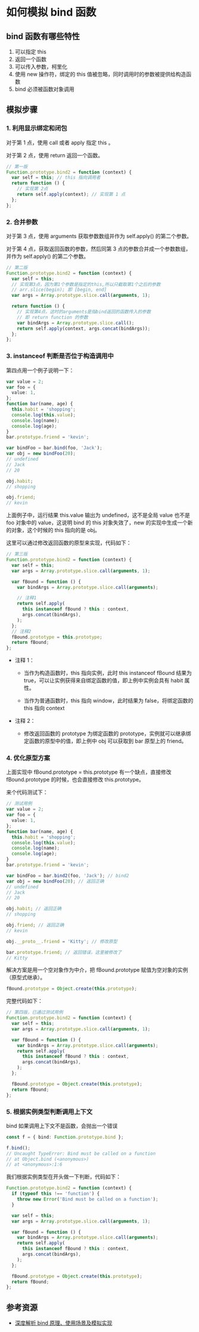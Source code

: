 # 如何模拟 bind 函数

## bind 函数有哪些特性

1. 可以指定 this
2. 返回一个函数
3. 可以传入参数，柯里化
4. 使用 new 操作符，绑定的 this 值被忽略，同时调用时的参数被提供给构造函数
5. bind 必须被函数对象调用

## 模拟步骤

### 1. 利用显示绑定和闭包

对于第 1 点，使用 call 或者 apply 指定 this 。

对于第 2 点，使用 return 返回一个函数。

```ts
// 第一版
Function.prototype.bind2 = function (context) {
  var self = this; // this 指向调用者
  return function () {
    // 实现第 2点
    return self.apply(context); // 实现第 1 点
  };
};
```

### 2. 合并参数

对于第 3 点，使用 arguments 获取参数数组并作为 self.apply() 的第二个参数。

对于第 4 点，获取返回函数的参数，然后同第 3 点的参数合并成一个参数数组，并作为 self.apply() 的第二个参数。

```ts
// 第二版
Function.prototype.bind2 = function (context) {
  var self = this;
  // 实现第3点，因为第1个参数是指定的this,所以只截取第1个之后的参数
  // arr.slice(begin); 即 [begin, end]
  var args = Array.prototype.slice.call(arguments, 1);

  return function () {
    // 实现第4点，这时的arguments是指bind返回的函数传入的参数
    // 即 return function 的参数
    var bindArgs = Array.prototype.slice.call();
    return self.apply(context, args.concat(bindArgs));
  };
};
```

### 3. instanceof 判断是否位于构造调用中

第四点用一个例子说明一下：

```ts
var value = 2;
var foo = {
  value: 1,
};
function bar(name, age) {
  this.habit = 'shopping';
  console.log(this.value);
  console.log(name);
  console.log(age);
}
bar.prototype.friend = 'kevin';

var bindFoo = bar.bind(foo, 'Jack');
var obj = new bindFoo(20);
// undefined
// Jack
// 20

obj.habit;
// shopping

obj.friend;
// kevin
```

上面例子中，运行结果 this.value 输出为 undefined，这不是全局 value 也不是 foo 对象中的 value，这说明 bind 的 this 对象失效了，new 的实现中生成一个新的对象，这个时候的 this 指向的是 obj。

这里可以通过修改返回函数的原型来实现，代码如下：

```ts
// 第三版
Function.prototype.bind2 = function (context) {
  var self = this;
  var args = Array.prototype.slice.call(arguments, 1);

  var fBound = function () {
    var bindArgs = Array.prototype.slice.call(arguments);

    // 注释1
    return self.apply(
      this instanceof fBound ? this : context,
      args.concat(bindArgs),
    );
  };
  // 注释2
  fBound.prototype = this.prototype;
  return fBound;
};
```

- 注释 1：

  - 当作为构造函数时，this 指向实例，此时 this instanceof fBound 结果为 true，可以让实例获得来自绑定函数的值，即上例中实例会具有 habit 属性。

  - 当作为普通函数时，this 指向 window，此时结果为 false，将绑定函数的 this 指向 context

- 注释 2：

  - 修改返回函数的 prototype 为绑定函数的 prototype，实例就可以继承绑定函数的原型中的值，即上例中 obj 可以获取到 bar 原型上的 friend。

### 4. 优化原型方案

上面实现中 fBound.prototype = this.prototype 有一个缺点，直接修改 fBound.prototype 的时候，也会直接修改 this.prototype。

来个代码测试下：

```ts
// 测试用例
var value = 2;
var foo = {
  value: 1,
};
function bar(name, age) {
  this.habit = 'shopping';
  console.log(this.value);
  console.log(name);
  console.log(age);
}
bar.prototype.friend = 'kevin';

var bindFoo = bar.bind2(foo, 'Jack'); // bind2
var obj = new bindFoo(20); // 返回正确
// undefined
// Jack
// 20

obj.habit; // 返回正确
// shopping

obj.friend; // 返回正确
// kevin

obj.__proto__.friend = 'Kitty'; // 修改原型

bar.prototype.friend; // 返回错误，这里被修改了
// Kitty
```

解决方案是用一个空对象作为中介，把 fBound.prototype 赋值为空对象的实例（原型式继承）。

```ts
fBound.prototype = Object.create(this.prototype);
```

完整代码如下：

```ts
// 第四版，已通过测试用例
Function.prototype.bind2 = function (context) {
  var self = this;
  var args = Array.prototype.slice.call(arguments, 1);

  var fBound = function () {
    var bindArgs = Array.prototype.slice.call(arguments);
    return self.apply(
      this instanceof fBound ? this : context,
      args.concat(bindArgs),
    );
  };

  fBound.prototype = Object.create(this.prototype);
  return fBound;
};
```

### 5. 根据实例类型判断调用上下文

bind 如果调用上下文不是函数，会抛出一个错误

```ts
const f = { bind: Function.prototype.bind };

f.bind();
// Uncaught TypeError: Bind must be called on a function
// at Object.bind (<anonymous>)
// at <anonymous>:1:6
```

我们根据实例类型在开头做一下判断，代码如下：

```ts
Function.prototype.bind2 = function (context) {
  if (typeof this !== 'function') {
    throw new Error('Bind must be called on a function');
  }

  var self = this;
  var args = Array.prototype.slice.call(arguments, 1);

  var fBound = function () {
    var bindArgs = Array.prototype.slice.call(arguments);
    return self.apply(
      this instanceof fBound ? this : context,
      args.concat(bindArgs),
    );
  };

  fBound.prototype = Object.create(this.prototype);
  return fBound;
};
```

## 参考资源

- [深度解析 bind 原理、使用场景及模拟实现](https://muyiy.cn/blog/3/3.4.html#bind)

<br/>
<br/>
<br/>
<ContributorsList />
<br/>
<br/>
<br/>
<Vssue :title="$title" />

